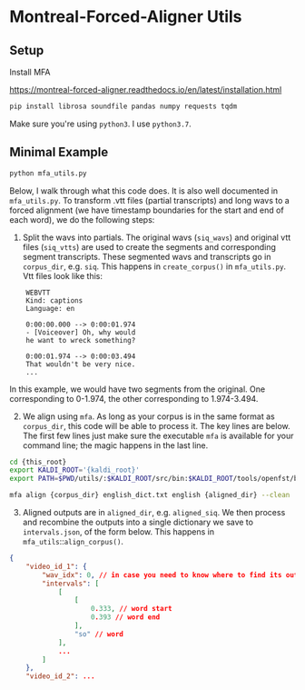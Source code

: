 # Montreal-Forced-Aligner Utils


## Setup
Install MFA

https://montreal-forced-aligner.readthedocs.io/en/latest/installation.html

```bash
pip install librosa soundfile pandas numpy requests tqdm
```

Make sure you're using `python3`.  I use `python3.7`.

## Minimal Example

```bash
python mfa_utils.py
```

Below, I walk through what this code does.  It is also well documented in `mfa_utils.py`.
To transform .vtt files (partial transcripts) and long wavs to a forced alignment (we have timestamp boundaries for the start and end of each word), we do the following steps:

1. Split the wavs into partials.  The original wavs (`siq_wavs`) and original vtt files (`siq_vtts`) are used to create the segments and corresponding segment transcripts.  These segmented wavs and transcripts go in `corpus_dir`, e.g. `siq`. This happens in `create_corpus()` in `mfa_utils.py`.
Vtt files look like this:
```
    WEBVTT
    Kind: captions
    Language: en

    0:00:00.000 --> 0:00:01.974
    - [Voiceover] Oh, why would
    he want to wreck something?

    0:00:01.974 --> 0:00:03.494
    That wouldn't be very nice.
    ...
```

In this example, we would have two segments from the original.  One corresponding to 0-1.974, the other corresponding to 1.974-3.494.

2. We align using `mfa`.  As long as your corpus is in the same format as `corpus_dir`, this code will be able to process it.  The key lines are below. The first few lines just make sure the executable `mfa` is available for your command line; the magic happens in the last line.
```bash
cd {this_root}
export KALDI_ROOT='{kaldi_root}'
export PATH=$PWD/utils/:$KALDI_ROOT/src/bin:$KALDI_ROOT/tools/openfst/bin:$KALDI_ROOT/src/fstbin/:$KALDI_ROOT/src/gmmbin/:$KALDI_ROOT/src/featbin/:$KALDI_ROOT/src/lmbin/:$KALDI_ROOT/src/sgmm2bin/:$KALDI_ROOT/src/fgmmbin/:$KALDI_ROOT/src/latbin/:$PWD:$PATH

mfa align {corpus_dir} english_dict.txt english {aligned_dir} --clean
```

3. Aligned outputs are in `aligned_dir`, e.g. `aligned_siq`. We then process and recombine the outputs into a single dictionary we save to `intervals.json`, of the form below.  This happens in `mfa_utils`::`align_corpus()`.

```json
{
    "video_id_1": {
        "wav_idx": 0, // in case you need to know where to find its outputs in siq and aligned_siq for debugging
        "intervals": [
            [
                [
                    0.333, // word start
                    0.393 // word end
                ],
                "so" // word
            ],
            ...
        ]
    },
    "video_id_2": ...
```

